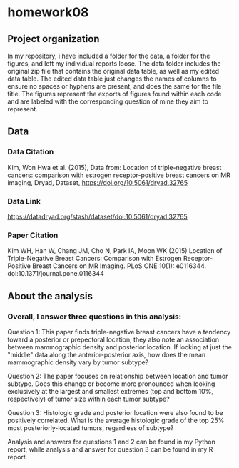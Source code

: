 # homework08
 ## Project organization
 In my repository, i have included a folder for the data, a folder for the figures, and left my individual reports loose. The data folder includes the original zip file that contains the original data table, as well as my edited data table. The edited data table just changes the names of columns to ensure no spaces or hyphens are present, and does the same for the file title. The figures represent the exports of figures found within each code and are labeled with the corresponding question of mine they aim to represent.

## Data

### Data Citation

Kim, Won Hwa et al. (2015), Data from: Location of triple-negative breast cancers: comparison with estrogen receptor-positive breast cancers on MR imaging, Dryad, Dataset, https://doi.org/10.5061/dryad.32765

### Data Link

https://datadryad.org/stash/dataset/doi:10.5061/dryad.32765

### Paper Citation

Kim WH, Han W, Chang JM, Cho N, Park IA, Moon WK (2015) Location of Triple-Negative Breast Cancers: Comparison with Estrogen Receptor-Positive Breast Cancers on MR Imaging. PLoS ONE 10(1): e0116344. doi:10.1371/journal.pone.0116344

## About the analysis

### Overall, I answer three questions in this analysis: 

Question 1: This paper finds triple-negative breast cancers have a tendency toward a posterior or prepectoral location; they also note an association between mammographic density and posterior location. If looking at just the "middle" data along the anterior-posterior axis, how does the mean mammographic density vary by tumor subtype?

Question 2: The paper focuses on relationship between location and tumor subtype. Does this change or become more pronounced when looking exclusively at the largest and smallest extremes (top and bottom 10%, respectively) of tumor size within each tumor subtype?

Question 3: Histologic grade and posterior location were also found to be positively correlated. What is the average histologic grade of the top 25% most posteriorly-located tumors, regardless of subtype?

Analysis and answers for questions 1 and 2 can be found in my Python report, while analysis and answer for question 3 can be found in my R report. 

